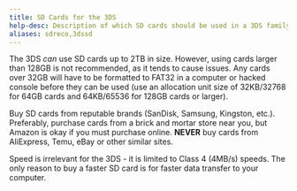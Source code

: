 ```yaml
---
title: SD Cards for the 3DS
help-desc: Description of which SD cards should be used in a 3DS family console
aliases: sdreco,3dssd
---
```


The 3DS *can* use SD cards up to 2TB in size. However, using cards larger than 128GB is not recommended, as it tends to cause issues. Any cards over 32GB will have to be formatted to FAT32 in a computer or hacked console before they can be used (use an allocation unit size of 32KB/32768 for 64GB cards and 64KB/65536 for 128GB cards or larger).

Buy SD cards from reputable brands (SanDisk, Samsung, Kingston, etc.). Preferably, purchase cards from a brick and mortar store near you, but Amazon is okay if you must purchase online. __**NEVER**__ buy cards from AliExpress, Temu, eBay or other similar sites.

Speed is irrelevant for the 3DS - it is limited to Class 4 (4MB/s) speeds. The only reason to buy a faster SD card is for faster data transfer to your computer.
